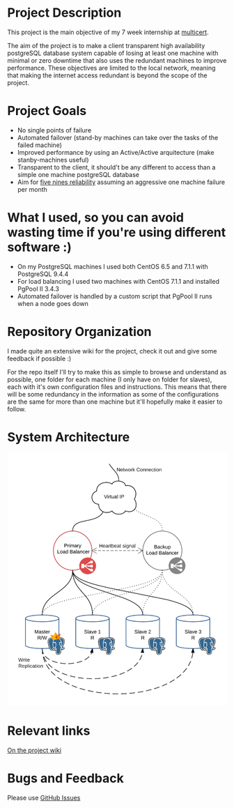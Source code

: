 # Project Description
This project is the main objective of my 7 week internship at [multicert](https://www.multicert.com/pt/).

The aim of the project is to make a client transparent high availability postgreSQL database system capable of losing at least one machine with minimal or zero downtime that also uses the redundant machines to improve performance. These objectives are limited to the local network, meaning that making the internet access redundant is beyond the scope of the project.

# Project Goals
- No single points of failure
- Automated failover (stand-by machines can take over the tasks of the failed machine)
- Improved performance by using an Active/Active arquitecture (make stanby-machines useful)
- Transparent to the client, it should't be any different to access than a simple one machine postgreSQL database
- Aim for [five nines reliability](https://en.wikipedia.org/wiki/High_availability#Percentage_calculation "Downtime Table") assuming an aggressive one machine failure per month

# What I used, so you can avoid wasting time if you're using different software :)
- On my PostgreSQL machines I used both CentOS 6.5 and 7.1.1 with PostgreSQL 9.4.4
- For load balancing I used two machines with CentOS 7.1.1 and installed PgPool II 3.4.3
- Automated failover is handled by a custom script that PgPool II runs when a node goes down

# Repository Organization
I made quite an extensive wiki for the project, check it out and give some feedback if possible :)

For the repo itself I'll try to make this as simple to browse and understand as possible, one folder for each machine (I only have on folder for slaves), each with it's own configuration files and instructions.
This means that there will be some redundancy in the information as some of the configurations are the same for more than one machine but it'll hopefully make it easier to follow.

# System Architecture

![](docs/images/architecture.png)

# Relevant links
[On the project wiki](https://github.com/ric2b/Highly-Available-PostgreSQL-Database/wiki/References)

# Bugs and Feedback
Please use [GitHub Issues](https://github.com/ric2b/Highly-Available-Postgres-Database/issues)
